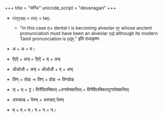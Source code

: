 +++
title = "सन्धिः"
unicode_script = "devanagari"
+++

- niṉṟaṉ = niṉ + taṉ.
  - "In this case ṉ+ dental t is becoming alveolar ṉṟ whose ancient pronunciation must have been an alveolar ṉḏ although its modern Tamil pronunciation is ṉḏṟ." इति राधाकृष्णः

- अ + अ = व। 
- ऎएऐ + अच् = ऎएऐ + य् + अच् 
- ऒओऔ + अच् = ऒओऔ + व् + अच् 

- तिण् + तोळ् → तिण् + दोळ् → तिण्डोळ्
- ल् + त् = ट्र।  विनैविलक्किल् +तगवोक्कत्तिल् = विनैविलक्किलट्रगवोक्कत्तिल्
- अरुळाळ् + पॆरुम् = अरुळाऱ् पॆरुम्
- म् + म् = म्। न् + न् = न्। 
